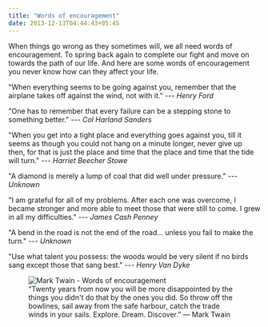 ```yaml
---
title: "Words of encouragement"
date: 2013-12-13T04:44:43+05:45
---
```


When things go wrong as they sometimes will, we all need words of encouragement. To spring back again to complete our fight and move on towards the path of our life. And here are some words of encouragement you never know how can they affect your life.

"When everything seems to be going against you, remember that the airplane takes off against the wind, not with it." --- *Henry Ford*

"One has to remember that every failure can be a stepping stone to something better." --- *Col Harland Sanders*

"When you get into a tight place and everything goes against you, till it seems as though you could not hang on a minute longer, never give up then, for that is just the place and time that the place and time that the tide will turn." --- *Harriet Beecher Stowe*

"A diamond is merely a lump of coal that did well under pressure." --- *Unknown*

"I am grateful for all of my problems. After each one was overcome, I became stronger and more able to meet those that were still to come. I grew in all my difficulties." --- *James Cash Penney*

"A bend in the road is not the end of the road... unless you fail to make the turn." --- *Unknown*

"Use what talent you possess: the woods would be very silent if no birds sang except those that sang best." --- *Henry Van Dyke*

<figure>
  <img alt="Mark Twain - Words of encouragement" src="http://2.bp.blogspot.com/-xLQAUgx_p-I/UqqPsN7wtYI/AAAAAAAADn8/3iEafsaQc4M/s1600/mark-twain-quotes.jpg">

  <figcaption>“Twenty years from now you will be more disappointed by the things you didn't do that by the ones you did. So throw off the bowlines, sail away from the safe harbour, catch the trade winds in your sails. Explore. Dream. Discover.” — Mark Twain</figcaption>
</figure>
